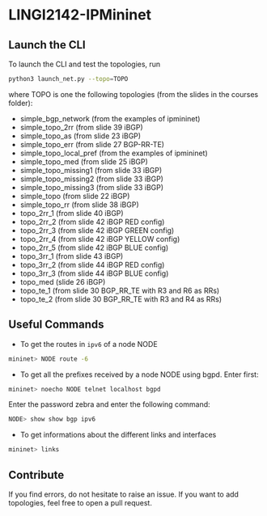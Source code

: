# LINGI2142-IPMininet

## Launch the CLI

To launch the CLI and test the topologies, run
```bash
python3 launch_net.py --topo=TOPO
```

where TOPO is one the following topologies (from the slides in the courses folder):
- simple_bgp_network (from the examples of ipmininet)
- simple_topo_2rr (from slide 39 iBGP)
- simple_topo_as (from slide 23 iBGP)
- simple_topo_err (from slide 27 BGP-RR-TE)
- simple_topo_local_pref (from the examples of ipmininet)
- simple_topo_med (from slide 25 iBGP)
- simple_topo_missing1 (from slide 33 iBGP)
- simple_topo_missing2 (from slide 33 iBGP)
- simple_topo_missing3 (from slide 33 iBGP)
- simple_topo (from slide 22 iBGP)
- simple_topo_rr (from slide 38 iBGP)
- topo_2rr_1 (from slide 40 iBGP)
- topo_2rr_2 (from slide 42 iBGP RED config)
- topo_2rr_3 (from slide 42 iBGP GREEN config)
- topo_2rr_4 (from slide 42 iBGP YELLOW config)
- topo_2rr_5 (from slide 42 iBGP BLUE config)
- topo_3rr_1 (from slide 43 iBGP)
- topo_3rr_2 (from slide 44 iBGP RED config)
- topo_3rr_3 (from slide 44 iBGP BLUE config)
- topo_med (slide 26 iBGP)
- topo_te_1 (from slide 30 BGP_RR_TE with R3 and R6 as RRs)
- topo_te_2 (from slide 30 BGP_RR_TE with R3 and R4 as RRs)

## Useful Commands

* To get the routes in `ipv6` of a node NODE
```bash
mininet> NODE route -6
```
* To get all the prefixes received by a node NODE using bgpd.
Enter first:
```bash
mininet> noecho NODE telnet localhost bgpd
```
Enter the password zebra and enter the following command:
```bash
NODE> show show bgp ipv6
```
* To get informations about the different links and interfaces
```bash
mininet> links
```

## Contribute

If you find errors, do not hesitate to raise an issue. 
If you want to add topologies, feel free to open a pull request.
